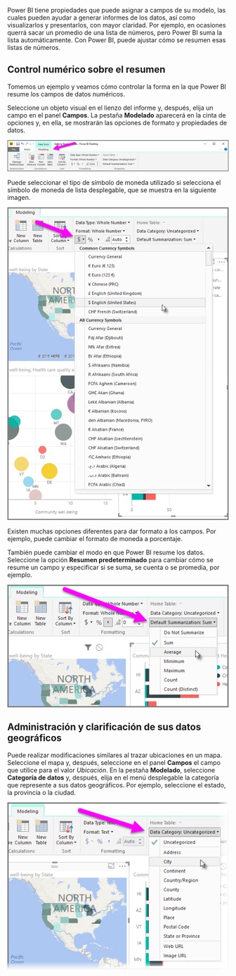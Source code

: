 Power BI tiene propiedades que puede asignar a campos de su modelo, las cuales pueden ayudar a generar informes de los datos, así como visualizarlos y presentarlos, con mayor claridad. Por ejemplo, en ocasiones querrá sacar un promedio de una lista de números, pero Power BI suma la lista automáticamente. Con Power BI, puede ajustar cómo se resumen esas listas de números.

## <a name="numeric-control-over-summarization"></a>Control numérico sobre el resumen
Tomemos un ejemplo y veamos cómo controlar la forma en la que Power BI resume los campos de datos numéricos.

Seleccione un objeto visual en el lienzo del informe y, después, elija un campo en el panel **Campos**. La pestaña **Modelado** aparecerá en la cinta de opciones y, en ella, se mostrarán las opciones de formato y propiedades de datos.

![](media/3-11d-customize-summarization-categorization/3-11d_1.png)

Puede seleccionar el tipo de símbolo de moneda utilizado si selecciona el símbolo de moneda de lista desplegable, que se muestra en la siguiente imagen.

![](media/3-11d-customize-summarization-categorization/3-11d_2.png)

Existen muchas opciones diferentes para dar formato a los campos. Por ejemplo, puede cambiar el formato de moneda a porcentaje.

También puede cambiar el modo en que Power BI resume los datos. Seleccione la opción **Resumen predeterminado** para cambiar cómo se resume un campo y especificar si se suma, se cuenta o se promedia, por ejemplo.

![](media/3-11d-customize-summarization-categorization/3-11d_3.png)

## <a name="manage-and-clarify-your-location-data"></a>Administración y clarificación de sus datos geográficos
Puede realizar modificaciones similares al trazar ubicaciones en un mapa. Seleccione el mapa y, después, seleccione en el panel **Campos** el campo que utilice para el valor *Ubicación*. En la pestaña **Modelado**, seleccione **Categoría de datos** y, después, elija en el menú desplegable la categoría que represente a sus datos geográficos. Por ejemplo, seleccione el estado, la provincia o la ciudad.

![](media/3-11d-customize-summarization-categorization/3-11d_4.png)

